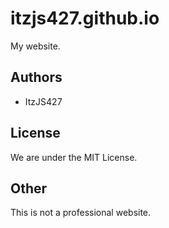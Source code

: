 # itzjs427.github.io

My website.

## Authors

- ItzJS427

## License

We are under the MIT License.

## Other

This is not a professional website.